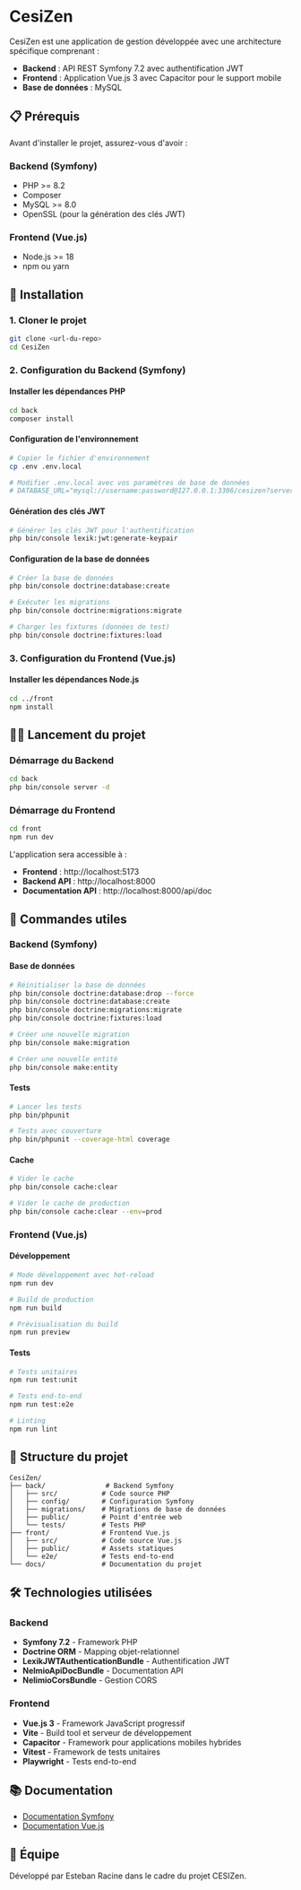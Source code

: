 # CesiZen

CesiZen est une application de gestion développée avec une architecture spécifique comprenant :
- **Backend** : API REST Symfony 7.2 avec authentification JWT
- **Frontend** : Application Vue.js 3 avec Capacitor pour le support mobile
- **Base de données** : MySQL

## 📋 Prérequis

Avant d'installer le projet, assurez-vous d'avoir :

### Backend (Symfony)
- PHP >= 8.2
- Composer
- MySQL >= 8.0
- OpenSSL (pour la génération des clés JWT)

### Frontend (Vue.js)
- Node.js >= 18
- npm ou yarn

## 🚀 Installation

### 1. Cloner le projet

```bash
git clone <url-du-repo>
cd CesiZen
```

### 2. Configuration du Backend (Symfony)

#### Installer les dépendances PHP
```bash
cd back
composer install
```

#### Configuration de l'environnement
```bash
# Copier le fichier d'environnement
cp .env .env.local

# Modifier .env.local avec vos paramètres de base de données
# DATABASE_URL="mysql://username:password@127.0.0.1:3306/cesizen?serverVersion=8.0.32&charset=utf8mb4"
```

#### Génération des clés JWT
```bash
# Générer les clés JWT pour l'authentification
php bin/console lexik:jwt:generate-keypair
```

#### Configuration de la base de données
```bash
# Créer la base de données
php bin/console doctrine:database:create

# Exécuter les migrations
php bin/console doctrine:migrations:migrate

# Charger les fixtures (données de test)
php bin/console doctrine:fixtures:load
```

### 3. Configuration du Frontend (Vue.js)

#### Installer les dépendances Node.js
```bash
cd ../front
npm install
```

## 🏃‍♂️ Lancement du projet

### Démarrage du Backend
```bash
cd back
php bin/console server -d
```

### Démarrage du Frontend
```bash
cd front
npm run dev
```

L'application sera accessible à :
- **Frontend** : http://localhost:5173
- **Backend API** : http://localhost:8000
- **Documentation API** : http://localhost:8000/api/doc

## 🔧 Commandes utiles

### Backend (Symfony)

#### Base de données
```bash
# Réinitialiser la base de données
php bin/console doctrine:database:drop --force
php bin/console doctrine:database:create
php bin/console doctrine:migrations:migrate
php bin/console doctrine:fixtures:load

# Créer une nouvelle migration
php bin/console make:migration

# Créer une nouvelle entité
php bin/console make:entity
```

#### Tests
```bash
# Lancer les tests
php bin/phpunit

# Tests avec couverture
php bin/phpunit --coverage-html coverage
```

#### Cache
```bash
# Vider le cache
php bin/console cache:clear

# Vider le cache de production
php bin/console cache:clear --env=prod
```

### Frontend (Vue.js)

#### Développement
```bash
# Mode développement avec hot-reload
npm run dev

# Build de production
npm run build

# Prévisualisation du build
npm run preview
```

#### Tests
```bash
# Tests unitaires
npm run test:unit

# Tests end-to-end
npm run test:e2e

# Linting
npm run lint
```

## 📁 Structure du projet

```
CesiZen/
├── back/               # Backend Symfony
│   ├── src/           # Code source PHP
│   ├── config/        # Configuration Symfony
│   ├── migrations/    # Migrations de base de données
│   ├── public/        # Point d'entrée web
│   └── tests/         # Tests PHP
├── front/             # Frontend Vue.js
│   ├── src/           # Code source Vue.js
│   ├── public/        # Assets statiques
│   └── e2e/           # Tests end-to-end
└── docs/              # Documentation du projet
```

## 🛠️ Technologies utilisées

### Backend
- **Symfony 7.2** - Framework PHP
- **Doctrine ORM** - Mapping objet-relationnel
- **LexikJWTAuthenticationBundle** - Authentification JWT
- **NelmioApiDocBundle** - Documentation API
- **NelimioCorsBundle** - Gestion CORS

### Frontend
- **Vue.js 3** - Framework JavaScript progressif
- **Vite** - Build tool et serveur de développement
- **Capacitor** - Framework pour applications mobiles hybrides
- **Vitest** - Framework de tests unitaires
- **Playwright** - Tests end-to-end

## 📚 Documentation

- [Documentation Symfony](https://symfony.com/doc/current/index.html)
- [Documentation Vue.js](https://vuejs.org/guide/)

## 👥 Équipe

Développé par Esteban Racine dans le cadre du projet CESIZen.